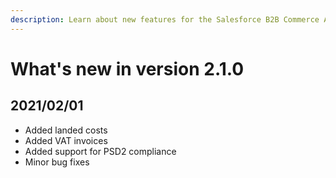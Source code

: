 ```yaml
---
description: Learn about new features for the Salesforce B2B Commerce App 2.1.0.
---
```


# What's new in version 2.1.0

## 2021/02/01

* Added landed costs
* Added VAT invoices
* Added support for PSD2 compliance
* Minor bug fixes
